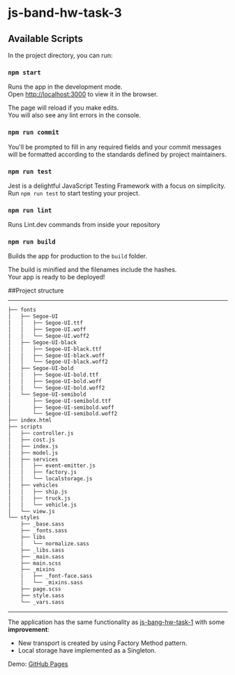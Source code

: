 # js-band-hw-task-3 

## Available Scripts

In the project directory, you can run:

### `npm start`

Runs the app in the development mode.<br>
Open [http://localhost:3000](http://localhost:3000) to view it in the browser.

The page will reload if you make edits.<br>
You will also see any lint errors in the console.

### `npm run commit`

You'll be prompted to fill in any required fields and your commit messages will be formatted according to the standards defined by project maintainers.

### `npm run test`

Jest is a delightful JavaScript Testing Framework with a focus on simplicity. Run `npm run test` to start testing your project.

### `npm run lint`

Runs Lint.dev commands from inside your repository

### `npm run build`

Builds the app for production to the `build` folder.<br>

The build is minified and the filenames include the hashes.<br>
Your app is ready to be deployed! 

##Project structure

-------------------------------------------------------------------
```bash
├── fonts
│   ├── Segoe-UI
│   │   ├── Segoe-UI.ttf
│   │   ├── Segoe-UI.woff
│   │   └── Segoe-UI.woff2
│   ├── Segoe-UI-black
│   │   ├── Segoe-UI-black.ttf
│   │   ├── Segoe-UI-black.woff
│   │   └── Segoe-UI-black.woff2
│   ├── Segoe-UI-bold
│   │   ├── Segoe-UI-bold.ttf
│   │   ├── Segoe-UI-bold.woff
│   │   └── Segoe-UI-bold.woff2
│   └── Segoe-UI-semibold
│       ├── Segoe-UI-semibold.ttf
│       ├── Segoe-UI-semibold.woff
│       └── Segoe-UI-semibold.woff2
├── index.html
├── scripts
│   ├── controller.js
│   ├── cost.js
│   ├── index.js
│   ├── model.js
│   ├── services
│   │   ├── event-emitter.js
│   │   ├── factory.js
│   │   └── localstorage.js
│   ├── vehicles
│   │   ├── ship.js
│   │   ├── truck.js
│   │   └── vehicle.js
│   └── view.js
└── styles
    ├── _base.sass
    ├── _fonts.sass
    ├── libs
    │   └── normalize.sass
    ├── _libs.sass
    ├── _main.sass
    ├── main.scss
    ├── _mixins
    │   ├── _font-face.sass
    │   └── _mixins.sass
    ├── page.scss
    ├── style.sass
    └── _vars.sass
```

-------------------------------------------------------------------

The application has the same functionality as [js-bang-hw-task-1](https://github.com/murarova/js-band-hw-task-1)  with some **improvement**:

* New transport is created by using Factory Method pattern.
* Local storage have implemented as a Singleton.

Demo: [GitHub Pages](https://murarova.github.io/js-band-hw-task-3/build/)



